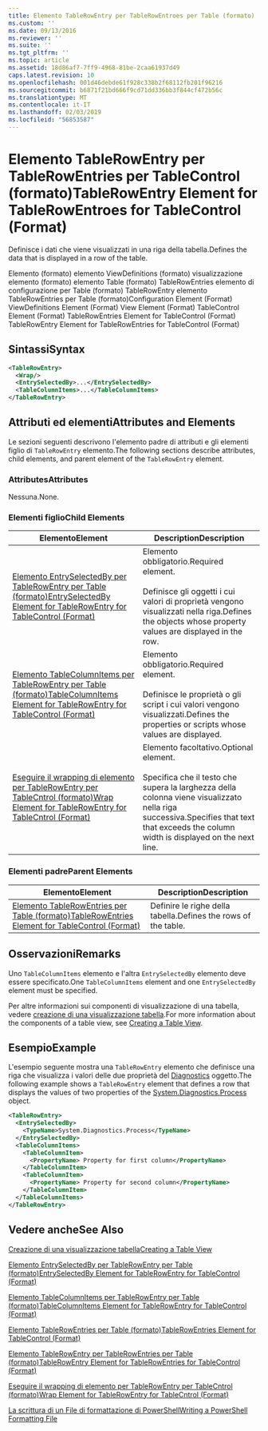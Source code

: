 ```yaml
---
title: Elemento TableRowEntry per TableRowEntroes per Table (formato) | Microsoft Docs
ms.custom: ''
ms.date: 09/13/2016
ms.reviewer: ''
ms.suite: ''
ms.tgt_pltfrm: ''
ms.topic: article
ms.assetid: 18d86af7-7ff9-4968-81be-2caa61937d49
caps.latest.revision: 10
ms.openlocfilehash: 001d46debde61f928c338b2f68112fb201f96216
ms.sourcegitcommit: b6871f21bd666f9cd71dd336bb3f844cf472b56c
ms.translationtype: MT
ms.contentlocale: it-IT
ms.lasthandoff: 02/03/2019
ms.locfileid: "56853587"
---
```

# <a name="tablerowentry-element-for-tablerowentroes-for-tablecontrol-format"></a><span data-ttu-id="b0aa4-102">Elemento TableRowEntry per TableRowEntries per TableControl (formato)</span><span class="sxs-lookup"><span data-stu-id="b0aa4-102">TableRowEntry Element for TableRowEntroes for TableControl (Format)</span></span>

<span data-ttu-id="b0aa4-103">Definisce i dati che viene visualizzati in una riga della tabella.</span><span class="sxs-lookup"><span data-stu-id="b0aa4-103">Defines the data that is displayed in a row of the table.</span></span>

<span data-ttu-id="b0aa4-104">Elemento (formato) elemento ViewDefinitions (formato) visualizzazione elemento (formato) elemento Table (formato) TableRowEntries elemento di configurazione per Table (formato) TableRowEntry elemento TableRowEntries per Table (formato)</span><span class="sxs-lookup"><span data-stu-id="b0aa4-104">Configuration Element (Format) ViewDefinitions Element (Format) View Element (Format) TableControl Element (Format) TableRowEntries Element for TableControl (Format) TableRowEntry Element for TableRowEntries for TableControl (Format)</span></span>

## <a name="syntax"></a><span data-ttu-id="b0aa4-105">Sintassi</span><span class="sxs-lookup"><span data-stu-id="b0aa4-105">Syntax</span></span>

```xml
<TableRowEntry>
  <Wrap/>
  <EntrySelectedBy>...</EntrySelectedBy>
  <TableColumnItems>...</TableColumnItems>
</TableRowEntry>
```

## <a name="attributes-and-elements"></a><span data-ttu-id="b0aa4-106">Attributi ed elementi</span><span class="sxs-lookup"><span data-stu-id="b0aa4-106">Attributes and Elements</span></span>

<span data-ttu-id="b0aa4-107">Le sezioni seguenti descrivono l'elemento padre di attributi e gli elementi figlio di `TableRowEntry` elemento.</span><span class="sxs-lookup"><span data-stu-id="b0aa4-107">The following sections describe attributes, child elements, and parent element of the `TableRowEntry` element.</span></span>

### <a name="attributes"></a><span data-ttu-id="b0aa4-108">Attributes</span><span class="sxs-lookup"><span data-stu-id="b0aa4-108">Attributes</span></span>

<span data-ttu-id="b0aa4-109">Nessuna.</span><span class="sxs-lookup"><span data-stu-id="b0aa4-109">None.</span></span>

### <a name="child-elements"></a><span data-ttu-id="b0aa4-110">Elementi figlio</span><span class="sxs-lookup"><span data-stu-id="b0aa4-110">Child Elements</span></span>

|<span data-ttu-id="b0aa4-111">Elemento</span><span class="sxs-lookup"><span data-stu-id="b0aa4-111">Element</span></span>|<span data-ttu-id="b0aa4-112">Description</span><span class="sxs-lookup"><span data-stu-id="b0aa4-112">Description</span></span>|
|-------------|-----------------|
|[<span data-ttu-id="b0aa4-113">Elemento EntrySelectedBy per TableRowEntry per Table (formato)</span><span class="sxs-lookup"><span data-stu-id="b0aa4-113">EntrySelectedBy Element for TableRowEntry for TableControl (Format)</span></span>](./entryselectedby-element-for-tablerowentry-for-tablecontrol-format.md)|<span data-ttu-id="b0aa4-114">Elemento obbligatorio.</span><span class="sxs-lookup"><span data-stu-id="b0aa4-114">Required element.</span></span><br /><br /> <span data-ttu-id="b0aa4-115">Definisce gli oggetti i cui valori di proprietà vengono visualizzati nella riga.</span><span class="sxs-lookup"><span data-stu-id="b0aa4-115">Defines the objects whose property values are displayed in the row.</span></span>|
|[<span data-ttu-id="b0aa4-116">Elemento TableColumnItems per TableRowEntry per Table (formato)</span><span class="sxs-lookup"><span data-stu-id="b0aa4-116">TableColumnItems Element for TableRowEntry for TableControl (Format)</span></span>](./tablecolumnitems-element-for-tablerowentry-for-tablecontrol-format.md)|<span data-ttu-id="b0aa4-117">Elemento obbligatorio.</span><span class="sxs-lookup"><span data-stu-id="b0aa4-117">Required element.</span></span><br /><br /> <span data-ttu-id="b0aa4-118">Definisce le proprietà o gli script i cui valori vengono visualizzati.</span><span class="sxs-lookup"><span data-stu-id="b0aa4-118">Defines the properties or scripts whose values are displayed.</span></span>|
|[<span data-ttu-id="b0aa4-119">Eseguire il wrapping di elemento per TableRowEntry per TableCntrol (formato)</span><span class="sxs-lookup"><span data-stu-id="b0aa4-119">Wrap Element for TableRowEntry for TableCntrol (Format)</span></span>](./wrap-element-for-tablerowentry-for-tablecontrl-format.md)|<span data-ttu-id="b0aa4-120">Elemento facoltativo.</span><span class="sxs-lookup"><span data-stu-id="b0aa4-120">Optional element.</span></span><br /><br /> <span data-ttu-id="b0aa4-121">Specifica che il testo che supera la larghezza della colonna viene visualizzato nella riga successiva.</span><span class="sxs-lookup"><span data-stu-id="b0aa4-121">Specifies that text that exceeds the column width is displayed on the next line.</span></span>|

### <a name="parent-elements"></a><span data-ttu-id="b0aa4-122">Elementi padre</span><span class="sxs-lookup"><span data-stu-id="b0aa4-122">Parent Elements</span></span>

|<span data-ttu-id="b0aa4-123">Elemento</span><span class="sxs-lookup"><span data-stu-id="b0aa4-123">Element</span></span>|<span data-ttu-id="b0aa4-124">Description</span><span class="sxs-lookup"><span data-stu-id="b0aa4-124">Description</span></span>|
|-------------|-----------------|
|[<span data-ttu-id="b0aa4-125">Elemento TableRowEntries per Table (formato)</span><span class="sxs-lookup"><span data-stu-id="b0aa4-125">TableRowEntries Element for TableControl (Format)</span></span>](./tablerowentries-element-for-tablecontrol-format.md)|<span data-ttu-id="b0aa4-126">Definire le righe della tabella.</span><span class="sxs-lookup"><span data-stu-id="b0aa4-126">Defines the rows of the table.</span></span>|

## <a name="remarks"></a><span data-ttu-id="b0aa4-127">Osservazioni</span><span class="sxs-lookup"><span data-stu-id="b0aa4-127">Remarks</span></span>

<span data-ttu-id="b0aa4-128">Uno `TableColumnItems` elemento e l'altra `EntrySelectedBy` elemento deve essere specificato.</span><span class="sxs-lookup"><span data-stu-id="b0aa4-128">One `TableColumnItems` element and one `EntrySelectedBy` element must be specified.</span></span>

<span data-ttu-id="b0aa4-129">Per altre informazioni sui componenti di visualizzazione di una tabella, vedere [creazione di una visualizzazione tabella](./creating-a-table-view.md).</span><span class="sxs-lookup"><span data-stu-id="b0aa4-129">For more information about the components of a table view, see [Creating a Table View](./creating-a-table-view.md).</span></span>

## <a name="example"></a><span data-ttu-id="b0aa4-130">Esempio</span><span class="sxs-lookup"><span data-stu-id="b0aa4-130">Example</span></span>

<span data-ttu-id="b0aa4-131">L'esempio seguente mostra una `TableRowEntry` elemento che definisce una riga che visualizza i valori delle due proprietà del [Diagnostics](/dotnet/api/System.Diagnostics.Process) oggetto.</span><span class="sxs-lookup"><span data-stu-id="b0aa4-131">The following example shows a `TableRowEntry` element that defines a row that displays the values of two properties of the [System.Diagnostics.Process](/dotnet/api/System.Diagnostics.Process) object.</span></span>

```xml
<TableRowEntry>
  <EntrySelectedBy>
    <TypeName>System.Diagnostics.Process</TypeName>
  </EntrySelectedBy>
  <TableColumnItems>
    <TableColumnItem>
      <PropertyName> Property for first column</PropertyName>
    </TableColumnItem>
    <TableColumnItem>
      <PropertyName> Property for second column</PropertyName>
    </TableColumnItem>
  </TableColumnItems>
</TableRowEntry>
```

## <a name="see-also"></a><span data-ttu-id="b0aa4-132">Vedere anche</span><span class="sxs-lookup"><span data-stu-id="b0aa4-132">See Also</span></span>

[<span data-ttu-id="b0aa4-133">Creazione di una visualizzazione tabella</span><span class="sxs-lookup"><span data-stu-id="b0aa4-133">Creating a Table View</span></span>](./creating-a-table-view.md)

[<span data-ttu-id="b0aa4-134">Elemento EntrySelectedBy per TableRowEntry per Table (formato)</span><span class="sxs-lookup"><span data-stu-id="b0aa4-134">EntrySelectedBy Element for TableRowEntry for TableControl (Format)</span></span>](./entryselectedby-element-for-tablerowentry-for-tablecontrol-format.md)

[<span data-ttu-id="b0aa4-135">Elemento TableColumnItems per TableRowEntry per Table (formato)</span><span class="sxs-lookup"><span data-stu-id="b0aa4-135">TableColumnItems Element for TableRowEntry for TableControl (Format)</span></span>](./tablecolumnitems-element-for-tablerowentry-for-tablecontrol-format.md)

[<span data-ttu-id="b0aa4-136">Elemento TableRowEntries per Table (formato)</span><span class="sxs-lookup"><span data-stu-id="b0aa4-136">TableRowEntries Element for TableControl (Format)</span></span>](./tablerowentries-element-for-tablecontrol-format.md)

[<span data-ttu-id="b0aa4-137">Elemento TableRowEntry per TableRowEntries per Table (formato)</span><span class="sxs-lookup"><span data-stu-id="b0aa4-137">TableRowEntry Element for TableRowEntries for TableControl (Format)</span></span>](./tablerowentry-element-for-tablerowentroes-for-tablecontrol-format.md)

[<span data-ttu-id="b0aa4-138">Eseguire il wrapping di elemento per TableRowEntry per TableCntrol (formato)</span><span class="sxs-lookup"><span data-stu-id="b0aa4-138">Wrap Element for TableRowEntry for TableCntrol (Format)</span></span>](./wrap-element-for-tablerowentry-for-tablecontrl-format.md)

[<span data-ttu-id="b0aa4-139">La scrittura di un File di formattazione di PowerShell</span><span class="sxs-lookup"><span data-stu-id="b0aa4-139">Writing a PowerShell Formatting File</span></span>](./writing-a-powershell-formatting-file.md)

